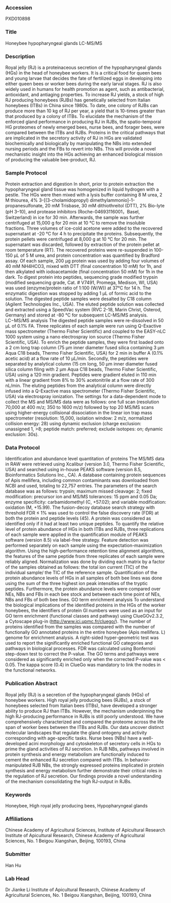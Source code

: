 ### Accession
PXD010898

### Title
Honeybee hypopharyngeal glands LC-MS/MS

### Description
Royal jelly (RJ) is a proteinaceous secretion of the hypopharyngeal glands (HGs) in the head of honeybee workers. It is a critical food for queen bees and young larvae that decides the fate of fertilized eggs in developing into either queen bees or worker bees during the early larval stages. RJ is also widely used in humans for health promotion as agent, such as antibacterial, antioxidant, and antiaging properties. To increase RJ yields, a stock of high RJ producing honeybees (RJBs) has genetically selected from Italian honeybees (ITBs) in China since 1980s. To date, one colony of RJBs can produce more than 10 kg of RJ per year, a yield that is 10-times greater than that produced by a colony of ITBs. To elucidate the mechanism of the enforced gland performance in producing RJ in RJBs, the spatio-temporal HG proteomes of newly emerged bees, nurse bees, and forager bees, were compared between the ITBs and RJBs. Proteins in the critical pathways that are implicated in the secretory activity of RJ in HGs are validated biochemically and biologically by manipulating the NBs into extended nursing periods and the FBs to revert into NBs.  This will provide a novel mechanistic insight into the HGs achieving an enhanced biological mission of producing the valuable bee-product, RJ.

### Sample Protocol
Protein extraction and digestion  In short, prior to protein extraction the hypopharyngeal gland tissue was homogenized in liquid hydrogen with a pestle. The HGs were then mixed with a lysis buffer containing 8 M urea, 2 M thiourea, 4% 3-[(3-cholamidopropyl) dimethylammonio]-1-propanesulfonate, 20 mM Trisbase, 30 mM dithiothreitol (DTT), 2% Bio-lyte (pH 3–10), and protease inhibitors (Roche-04693116001，Basel, Switzerland) in ice for 30 min. Afterwards, the sample was further centrifuged at 15,000 g for 20 min at 10 °C to remove the insoluble fractions. Three volumes of ice-cold acetone were added to the recovered supernatant at -20 °C for 4 h to precipitate the proteins. Subsequently, the protein pellets were centrifuged at 8,000 g at 10 °C for 20 min. The supernatant was discarded, followed by extraction of the protein pellet at room temperature (RT). The recovered proteins were re-suspended in 100-150 μL of 5 M urea, and protein concentration was quantified by Bradford assay. Of each sample, 200 μg protein was used by adding four volumes of 40 mM NH4HCO3, mixed with DTT (final concentration 10 mM) for 1h, and then alkylated with iodoacetamide (final concentration 50 mM) for 1h in the dark. To digest protein into peptides, sequencing grade modified trypsin (modified sequencing grade, Cat. # V7491, Promega, Medison, WI, USA) was used (enzyme/protein ratio of 1:100 (W/W)) at 37°C for 14 h. The enzymatic digestion was stopped by adding 1 μL of formic acid  to the solution. The digested peptide samples were desalted by C18 column (Agilent Technologies Inc., USA).  The eluted peptide solution was collected and extracted using a SpeedVac system (RVC 2-18, Marin Christ, Osterod, Germany) and stored at -80 °C for subsequent LC-MS/MS analysis. LC−MS/MS analysis The digested peptide samples were re-dissolved in 50 µL of 0.1% FA. Three replicates of each sample were run using Q-Exactive mass spectrometer (Thermo Fisher Scientific) and coupled to the EASY-nLC 1000 system using a nano electrospray ion source (Thermo Fisher Scientific, USA). To enrich the peptide samples, they were first loaded onto a 2 cm long trap column (75 μm inner diameter fused silica containing 3 μm Aqua C18 beads, Thermo Fisher Scientific, USA) for 2 min in buffer A (0.1% acetic acid) at a flow rate of 10 μL/min. Secondly, the peptides were separated by analytical column (15 cm long, 50 μm inner diameter fused silica column filing with 2 μm Aqua C18 beads, Thermo Fisher Scientific, USA) using a 120 min gradient. Peptides were gradient eluted in 110 min with a linear gradient from 8% to 30% acetonitrile at a flow rate of 300 nL/min. The eluting peptides from the analytical column were directly infused into a Q-Exactive mass spectrometer (Thermo Fisher Scientific, USA) via electrospray ionization. The settings for a data-dependent mode to collect the MS and MS/MS data were as follows: one full scan (resolution 70,000 at 400 m/z; 350 to 1600 m/z) followed by top 20 MS/MS scans using higher-energy collisional dissociation in the linear ion trap mass spectrometer (resolution: 15,000, isolation window: 2 m/z, normalized collision energy: 28) using dynamic exclusion (charge exclusion: unassigned 1, >8; peptide match: preferred; exclude isotopes: on; dynamic exclusion: 30s).

### Data Protocol
Identification and abundance level quantitation of proteins The MS/MS data in RAW were retrieved using Xcalibur (version 3.0, Thermo Fisher Scientific, USA) and searched using in-house PEAKS software (version 8.5, Bioinformatics Solutions Inc., CA). A database containing protein sequences of Apis mellifera, including common contaminants was downloaded from NCBI and used, totaling to 22,757 entries. The parameters of the search database was as follows: trypsin; maximum missed cleavage: 2; fixed modification: precursor ion and MS/MS tolerances: 15 ppm and 0.05 Da; enzyme specificity: carbamidomethyl (C, +57.02); and variable modification: oxidation (M, +15.99). The fusion-decoy database search strategy with threshold FDR ≤ 1% was used to control the false discovery rate (FDR) at both the protein and peptide levels (45). A protein was considered as identified only if it had at least two unique peptides.  To quantify the relative level of protein abundance of HGs in both ITBs and RJBs, three replications of each sample were applied in the quantification module of PEAKS software (version 8.5) via label-free strategy. Feature detection was performed separately on each sample using the expectation-maximization algorithm. Using the high-performance retention time alignment algorithms, the features of the same peptide from three replicates of each sample were reliably aligned. Normalization was done by dividing each matrix by a factor of the samples obtained as follows: the total ion current (TIC) of the individual sample/ the TIC of the reference sample. Quantification of the protein abundance levels of HGs in all samples of both bee lines was done using the sum of the three highest ion peak intensities of the tryptic peptides. Furthermore, the protein abundance levels were compared over NEs, NBs and FBs in each bee stock and between each time point of NEs, NBs and FBs of both bee lines.  GO term enrichment analysis  To understand the biological implications of the identified proteins in the HGs of the worker honeybees, the identifiers of protein GI numbers were used as an input for GO term enrichment (functional classes and pathway) using ClueGOv2.3.2, a Cytoscape plug-in (http://www.ici.upmc.fr/cluego/). The number of proteins identified from the samples was compared with the number of functionally GO annotated proteins in the entire honeybee (Apis mellifera. L) genome for enrichment analysis. A right-sided hyper-geometric test was used to report the significantly enriched functional GO categories and pathways in biological processes. FDR was calculated using Bonferroni step-down test to correct the P-value. The GO terms and pathways were considered as significantly enriched only when the corrected P-value was < 0.05. The kappa score (0.4) in ClueGo was mandatory to link the nodes in the functional networks.

### Publication Abstract
Royal jelly (RJ) is a secretion of the hypopharyngeal glands (HGs) of honeybee workers. High royal jelly producing bees (RJBs), a stock of honeybees selected from Italian bees (ITBs), have developed a stronger ability to produce RJ than ITBs. However, the mechanism underpinning the high RJ-producing performance in RJBs is still poorly understood. We have comprehensively characterized and compared the proteome across the life span of worker bees between the ITBs and RJBs. Our data uncover distinct molecular landscapes that regulate the gland ontogeny and activity corresponding with age-specific tasks. Nurse bees (NBs) have a well-developed acini morphology and cytoskeleton of secretory cells in HGs to prime the gland activities of RJ secretion. In RJB NBs, pathways involved in protein synthesis and energy metabolism are functionally induced to cement the enhanced RJ secretion compared with ITBs. In behavior-manipulated RJB NBs, the strongly expressed proteins implicated in protein synthesis and energy metabolism further demonstrate their critical roles in the regulation of RJ secretion. Our findings provide a novel understanding of the mechanism consolidating the high RJ-output in RJBs.

### Keywords
Honeybee, High royal jelly producing bees, Hypopharyngeal glands

### Affiliations
Chinese Academy of Agricultural Sciences, Institute of Apicultural Research
Institute of Apicultural Research, Chinese Academy of Agricultural Sciences, No. 1 Beigou Xiangshan, Beijing, 100193, China

### Submitter
Han Hu

### Lab Head
Dr Jianke Li
Institute of Apicultural Research, Chinese Academy of Agricultural Sciences, No. 1 Beigou Xiangshan, Beijing, 100193, China


